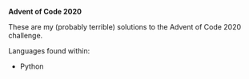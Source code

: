 **Advent of Code 2020**

These are my (probably terrible) solutions to the Advent of Code 2020 challenge.

Languages found within:

- Python
